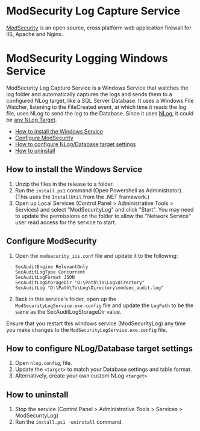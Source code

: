 # ModSecurity Log Capture Service

[ModSecurity](https://github.com/SpiderLabs/ModSecurity) is an open source, cross platform web application firewall for IIS, Apache and Nginx.

# ModSecurity Logging Windows Service 

ModSecurity Log Capture Service is a Windows Service that watches the log folder and automatically captures the logs and sends them to a configured NLog target, like a SQL Server Database.
It uses a Windows File Watcher, listening to the FileCreated event, at which time it reads the log file, uses NLog to send the log to the Database. 
Since it uses [NLog](https://github.com/NLog/NLog), 
it could be [any NLog Target](https://github.com/nlog/nlog/wiki/Targets).

* [How to install the Windows Service](#how-to-install-the-windows-service)
* [Configure ModSecurity](#configure-modsecurity)
* [How to configure NLog/Database target settings](#how-to-configure-nlogdatabase-target-settings)
* [How to uninstall](#how-to-uninstall)

## How to install the Windows Service

1. Unzip the files in the release to a folder.
2. Run the `install.ps1` command (Open Powershell as Administrator). (This uses the `InstallUtil` from the .NET framework.)
3. Open up Local Services (Control Panel > Administrative Tools > Services) and select "ModSecurityLog" and click "Start".
You may need to update the permissions on the folder to allow the "Network Service" user read access for the service to start.

## Configure ModSecurity

1. Open the `modsecurity_iis.conf` file and update it to the following:

    ````
    SecAuditEngine RelevantOnly
    SecAuditLogType Concurrent
    SecAuditLogFormat JSON
    SecAuditLogStorageDir "D:\Path\To\Log\Directory"
    SecAuditLog "D:\Path\To\Log\Directory\modsec_audit.log"
    
    ````
2. Back in this service's folder, open up the `ModSecurityLogService.exe.config` file and update the `LogPath` to be the same as the SecAuditLogStorageDir value.

Ensure that you restart this windows service (ModSecurityLog) any time you make changes to the `ModSecurityLogService.exe.config` file.

## How to configure NLog/Database target settings

1. Open `nlog.config`, file.
2. Update the `<target>` to match your Database settings and table format.
3. Alternatively, create your own custom NLog `<target>`

## How to uninstall
1. Stop the service (Control Panel > Administrative Tools > Services > ModSecurityLog)
2. Run the `install.ps1 -uninstall` command.
